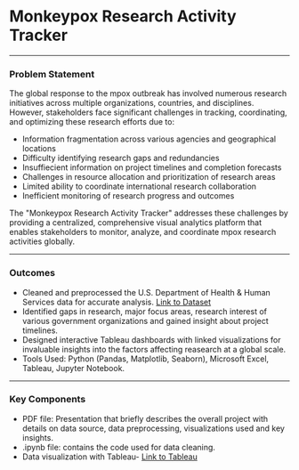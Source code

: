 # Monkeypox Research Activity Tracker
___________________________________________________________________________________________________________________________________________
### Problem Statement

The global response to the mpox outbreak has involved numerous research initiatives across multiple organizations, countries, and disciplines. However, stakeholders face significant challenges in tracking, coordinating, and optimizing these research efforts due to:
- Information fragmentation across various agencies and geographical locations
- Difficulty identifying research gaps and redundancies
- Insuffiecient information on project timelines and completion forecasts
- Challenges in resource allocation and prioritization of research areas
- Limited ability to coordinate international research collaboration
- Inefficient monitoring of research progress and outcomes

The "Monkeypox Research Activity Tracker" addresses these challenges by providing a centralized, comprehensive visual analytics platform that enables stakeholders to monitor, analyze, and coordinate mpox research activities globally.
___________________________________________________________________________________________________________________________________________
### Outcomes
- Cleaned and preprocessed the U.S. Department of Health & Human Services data for accurate analysis. [Link to Dataset](https://catalog.data.gov/dataset/monkeypox-research-summary-data)
- Identified gaps in research, major focus areas, research interest of various government organizations and gained insight about project timelines.
- Designed interactive Tableau dashboards with linked visualizations for invaluable insights into the factors affecting reasearch at a global scale.
- Tools Used: Python (Pandas, Matplotlib, Seaborn), Microsoft Excel, Tableau, Jupyter Notebook.
___________________________________________________________________________________________________________________________________________
### Key Components
- PDF file: Presentation that briefly describes the overall project with details on data source, data preprocessing, visualizations used and key insights.
- .ipynb file: contains the code used for data cleaning.
- Data visualization with Tableau- [Link to Tableau](https://public.tableau.com/views/MonkeypoxResearchActivityTracker/MpoxResearchActivityTracker?:language=en-US&:sid=&:redirect=auth&:display_count=n&:origin=viz_share_link)
